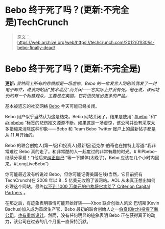 # Bebo 终于死了吗？(更新:不完全是)TechCrunch

> 原文：<https://web.archive.org/web/https://techcrunch.com/2012/01/30/is-bebo-finally-dead/>

# Bebo 终于死了吗？(更新:不完全是)

**更新:** *显然网上所有的悲愤都是一场虚惊。Bebo 的一位发言人刚刚给我发了一封电子邮件，说该网站因“技术混乱”而关闭——它实际上并没有死。他还说，该网站仍然有一个利基观众，主要是在英国，它将很快推出更多的产品。*

基本被遗忘的社交网络 [Bebo](https://web.archive.org/web/20230214033549/http://www.bebo.com/) 今天可能已经关闭。

Bebo 用户似乎当然认为这是结束。Bebo 网站关闭了，结果是使用“ [#bebo](https://web.archive.org/web/20230214033549/https://twitter.com/#!/search/%23bebo) ”和“ [#ripbebo](https://web.archive.org/web/20230214033549/https://twitter.com/#!/search/realtime/%23RIPBEBO) ”标签的悲伤推文源源不断。如果这是一场虚惊，该公司并没有采取太多措施来消除这种印象——Bebo 和 Team Bebo Twitter 账户上的最新帖子都是从 11 月开始的。

Bebo 的联合创始人(第一版)和投资人(最新版)迈克尔·伯奇也在推特上写道:“我非常难过 Bebo 真的走了。和非常酷的人一起度过的非常有趣的时光。# RIPbebo–继续分享爱！”(他后来[纠正自己](https://web.archive.org/web/20230214033549/https://twitter.com/#!/mickbirch/status/164129306094747648):“等一下媒体(太晚了)，Bebo 应该在几个小时内回来。#LongLiveBebo”)

你可能最近没有听说过 Bebo，但你可能记得美国在线(当然，它目前拥有 TechCrunch)在 2008 年以 8 . 5 亿美元收购了该网站。AOL 从未真正想出如何处理这个网站，最终[以不到 1000 万美元的价格将它卖给了 Criterion Capital Partners](https://web.archive.org/web/20230214033549/https://techcrunch.com/2010/06/17/confirmed-criterion-capital-partners-acquires-bebo-from-aol/) 。

在那之后，有迹象表明事情可能开始好转——Xbox 联合创始人凯文·巴切斯(Kevin Bachus)加入成为首席生产官，Bebo 最初的联合创始人之一[伯奇(Birch)投资了新公司](https://web.archive.org/web/20230214033549/http://allthingsd.com/20101209/hes-back-bebo-founder-michael-birch-reinvests-in-his-old-company/)。[也有重新设计](https://web.archive.org/web/20230214033549/http://venturebeat.com/2011/04/11/bebo-homepage-redesign/)。然而，没有任何明显的迹象表明 Bebo 正在获得真正的动力，该公司在过去的几个月里一直保持沉默。